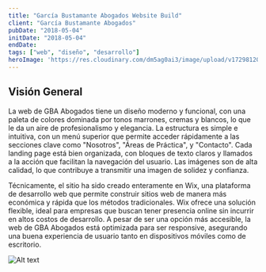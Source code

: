 ```yaml
---
title: "García Bustamante Abogados Website Build"
client: "García Bustamante Abogados"
pubDate: "2018-05-04"
initDate: "2018-05-04"
endDate: 
tags: ["web", "diseño", "desarrollo"]
heroImage: 'https://res.cloudinary.com/dm5ag0ai3/image/upload/v1729812011/gb_web_banner_c2jgr3.jpg'
---
```

## Visión General
La web de GBA Abogados tiene un diseño moderno y funcional, con una paleta de colores dominada por tonos marrones, cremas y blancos, lo que le da un aire de profesionalismo y elegancia. La estructura es simple e intuitiva, con un menú superior que permite acceder rápidamente a las secciones clave como "Nosotros", "Áreas de Práctica", y "Contacto". Cada landing page está bien organizada, con bloques de texto claros y llamados a la acción que facilitan la navegación del usuario. Las imágenes son de alta calidad, lo que contribuye a transmitir una imagen de solidez y confianza.

Técnicamente, el sitio ha sido creado enteramente en Wix, una plataforma de desarrollo web que permite construir sitios web de manera más económica y rápida que los métodos tradicionales. Wix ofrece una solución flexible, ideal para empresas que buscan tener presencia online sin incurrir en altos costos de desarrollo. A pesar de ser una opción más accesible, la web de GBA Abogados está optimizada para ser responsive, asegurando una buena experiencia de usuario tanto en dispositivos móviles como de escritorio.

![Alt text](https://res.cloudinary.com/dm5ag0ai3/image/upload/v1729015049/gb_web_jirtfj.png "García Bustamante Abogados web")